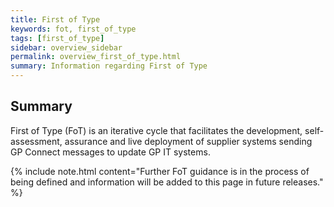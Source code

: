 ```yaml
---
title: First of Type
keywords: fot, first_of_type
tags: [first_of_type]
sidebar: overview_sidebar
permalink: overview_first_of_type.html
summary: Information regarding First of Type
---
```


## Summary ##

First of Type (FoT) is an iterative cycle that facilitates the development, self-assessment, assurance and live deployment of supplier systems sending GP Connect messages to update GP IT systems. 

{% include note.html content="Further FoT guidance is in the process of being defined and information will be added to this page in future releases." %}
